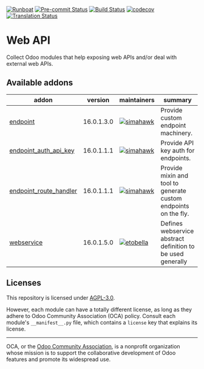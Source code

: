 
[![Runboat](https://img.shields.io/badge/runboat-Try%20me-875A7B.png)](https://runboat.odoo-community.org/builds?repo=OCA/web-api&target_branch=16.0)
[![Pre-commit Status](https://github.com/OCA/web-api/actions/workflows/pre-commit.yml/badge.svg?branch=16.0)](https://github.com/OCA/web-api/actions/workflows/pre-commit.yml?query=branch%3A16.0)
[![Build Status](https://github.com/OCA/web-api/actions/workflows/test.yml/badge.svg?branch=16.0)](https://github.com/OCA/web-api/actions/workflows/test.yml?query=branch%3A16.0)
[![codecov](https://codecov.io/gh/OCA/web-api/branch/16.0/graph/badge.svg)](https://codecov.io/gh/OCA/web-api)
[![Translation Status](https://translation.odoo-community.org/widgets/web-api-16-0/-/svg-badge.svg)](https://translation.odoo-community.org/engage/web-api-16-0/?utm_source=widget)

<!-- /!\ do not modify above this line -->

# Web API

Collect Odoo modules that help exposing web APIs and/or deal with external web APIs.

<!-- /!\ do not modify below this line -->

<!-- prettier-ignore-start -->

[//]: # (addons)

Available addons
----------------
addon | version | maintainers | summary
--- | --- | --- | ---
[endpoint](endpoint/) | 16.0.1.3.0 | [![simahawk](https://github.com/simahawk.png?size=30px)](https://github.com/simahawk) | Provide custom endpoint machinery.
[endpoint_auth_api_key](endpoint_auth_api_key/) | 16.0.1.1.1 | [![simahawk](https://github.com/simahawk.png?size=30px)](https://github.com/simahawk) | Provide API key auth for endpoints.
[endpoint_route_handler](endpoint_route_handler/) | 16.0.1.1.1 | [![simahawk](https://github.com/simahawk.png?size=30px)](https://github.com/simahawk) | Provide mixin and tool to generate custom endpoints on the fly.
[webservice](webservice/) | 16.0.1.5.0 | [![etobella](https://github.com/etobella.png?size=30px)](https://github.com/etobella) | Defines webservice abstract definition to be used generally

[//]: # (end addons)

<!-- prettier-ignore-end -->

## Licenses

This repository is licensed under [AGPL-3.0](LICENSE).

However, each module can have a totally different license, as long as they adhere to Odoo Community Association (OCA)
policy. Consult each module's `__manifest__.py` file, which contains a `license` key
that explains its license.

----
OCA, or the [Odoo Community Association](http://odoo-community.org/), is a nonprofit
organization whose mission is to support the collaborative development of Odoo features
and promote its widespread use.

